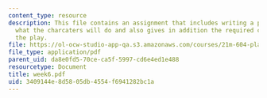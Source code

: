 ```yaml
---
content_type: resource
description: This file contains an assignment that includes writing a play/scene given
  what the charcaters will do and also gives in addition the required conditions for
  the play.
file: https://ol-ocw-studio-app-qa.s3.amazonaws.com/courses/21m-604-playwriting-i-spring-2005/3409144e8d5805db4554f6941282bc1a_week6.pdf
file_type: application/pdf
parent_uid: da8e0fd5-70ce-ca5f-5997-cd6e4ed1e488
resourcetype: Document
title: week6.pdf
uid: 3409144e-8d58-05db-4554-f6941282bc1a
---
```

